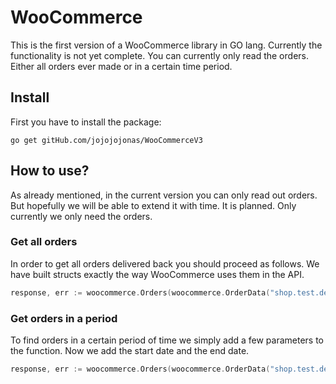 # WooCommerce
This is the first version of a WooCommerce library in GO lang. Currently the functionality is not yet complete. You can currently only read the orders. Either all orders ever made or in a certain time period.

## Install
First you have to install the package:

```console
go get gitHub.com/jojojojonas/WooCommerceV3
```

## How to use?
As already mentioned, in the current version you can only read out orders. But hopefully we will be able to extend it with time. It is planned. Only currently we only need the orders.

### Get all orders
In order to get all orders delivered back you should proceed as follows. We have built structs exactly the way WooCommerce uses them in the API.

```go
response, err := woocommerce.Orders(woocommerce.OrderData("shop.test.de", "ck_", "cs_", false, "", ""))
```

### Get orders in a period
To find orders in a certain period of time we simply add a few parameters to the function. Now we add the start date and the end date.

```go 
response, err := woocommerce.Orders(woocommerce.OrderData("shop.test.de", "ck_", "cs_", true, "2020-11-01", "2020-11-30"))
```